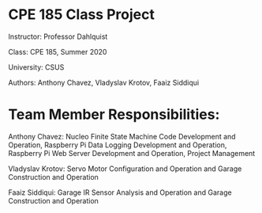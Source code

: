 # CPE 185 Class Project
 Instructor: Professor Dahlquist
 
 Class: CPE 185, Summer 2020
 
 University: CSUS
 
 Authors: Anthony Chavez, Vladyslav Krotov, Faaiz Siddiqui
 
# Team Member Responsibilities:
 
 Anthony Chavez: Nucleo Finite State Machine Code Development and Operation, Raspberry Pi Data Logging Development and Operation, Raspberry Pi Web Server 
                 Development and Operation, Project Management
     
 Vladyslav Krotov: Servo Motor Configuration and Operation and Garage Construction and Operation
     
 Faaiz Siddiqui: Garage IR Sensor Analysis and Operation and Garage Construction and Operation
